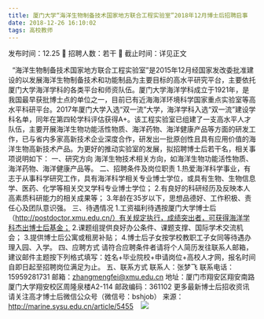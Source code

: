 ```yaml
---
title: 厦门大学“海洋生物制备技术国家地方联合工程实验室”2018年12月博士后招聘启事
date: 2018-12-26 16:10:02
tags: 高校教师
---
```

发布时间：12.25   🌟   招聘人数：若干   🌈   截止时间：详见正文
<!-- more -->

 
“海洋生物制备技术国家地方联合工程实验室”是2015年12月经国家发改委批准建设的以发展海洋生物制备技术和功能制品为主要目标的高水平研究平台，主要依托厦门大学海洋学科的各类平台和师资队伍。厦门大学海洋学科成立于1921年，是我国最早获批博士点的单位之一，目前已有近海海洋环境科学国家重点实验室等高水平科研平台。2017年厦门大学入选“双一流”大学，海洋学科入选“双一流”建设学科名单，同年在第四轮学科评估获得A+。该工程实验室已组建了一支高水平人才队伍，主要开展海洋生物功能活性物质、海洋药物、海洋健康产品等方面的研发工作，已与省内多家高新技术企业深度合作，研发出一批原创性且具有应用价值的海洋生物高新技术产品。为更好的推动实验室的发展，拟招聘博士后若干名，相关事项说明如下：
一、研究方向
海洋生物技术相关方向，如海洋生物功能活性物质、海洋药物、海洋健康产品等。
二、招聘条件及岗位职责
1.热爱海洋科学事业，有志于从事科学研究工作，具有海洋科学相关专业博士学位，或具有生物、生物信息学、医药、化学等相关交叉学科专业博士学位；
2.有良好的科研经历及反映本人高素质科研能力的相关成果等；
3.年龄在35岁以下，思想品德好、工作积极、责任心及团队意识强。
三、待遇情况
1.工资福利待遇按厦门大学博士后（http://postdoctor.xmu.edu.cn/）有关规定执行，成绩突出者，可获得海洋学科杰出博士后基金；
2.课题组提供良好办公条件、课题支撑、国际学术交流机会；
3.提供博士后公寓或租房补贴；
4.博士后子女按学校教职工子女同等待遇办理入园、入学。
四、应聘方式
请符合应聘条件者请将个人简历发往联系人邮箱，建议邮件主题按下列格式填写：姓名+毕业院校+申请岗位+高校人才网，报名时间自即日起至招聘岗位满足为止。
五、联系方式
联系人：张梦飞
联系电话：15959281731
邮箱：zhangmengfei@xmu.edu.cn
地址：厦门市翔安区翔安南路厦门大学翔安校区周隆泉楼A2-114
邮政编码：361102
更多最新博士后招收资讯请关注高才博士后微信公众号（微信号：bshjob）
来源：
http://marine.sysu.edu.cn/article/5455
 
 ![](https://cdn.weiweiblog.cn/20181015134814.png)